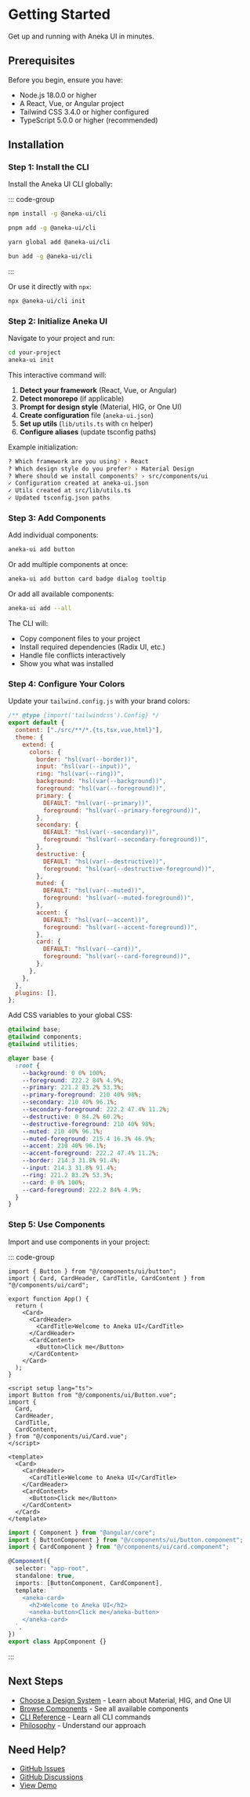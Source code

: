 # Getting Started

Get up and running with Aneka UI in minutes.

## Prerequisites

Before you begin, ensure you have:

- Node.js 18.0.0 or higher
- A React, Vue, or Angular project
- Tailwind CSS 3.4.0 or higher configured
- TypeScript 5.0.0 or higher (recommended)

## Installation

### Step 1: Install the CLI

Install the Aneka UI CLI globally:

::: code-group

```bash [npm]
npm install -g @aneka-ui/cli
```

```bash [pnpm]
pnpm add -g @aneka-ui/cli
```

```bash [yarn]
yarn global add @aneka-ui/cli
```

```bash [bun]
bun add -g @aneka-ui/cli
```

:::

Or use it directly with `npx`:

```bash
npx @aneka-ui/cli init
```

### Step 2: Initialize Aneka UI

Navigate to your project and run:

```bash
cd your-project
aneka-ui init
```

This interactive command will:

1. **Detect your framework** (React, Vue, or Angular)
2. **Detect monorepo** (if applicable)
3. **Prompt for design style** (Material, HIG, or One UI)
4. **Create configuration** file (`aneka-ui.json`)
5. **Set up utils** (`lib/utils.ts` with `cn` helper)
6. **Configure aliases** (update tsconfig paths)

Example initialization:

```bash
? Which framework are you using? › React
? Which design style do you prefer? › Material Design
? Where should we install components? › src/components/ui
✓ Configuration created at aneka-ui.json
✓ Utils created at src/lib/utils.ts
✓ Updated tsconfig.json paths
```

### Step 3: Add Components

Add individual components:

```bash
aneka-ui add button
```

Or add multiple components at once:

```bash
aneka-ui add button card badge dialog tooltip
```

Or add all available components:

```bash
aneka-ui add --all
```

The CLI will:

- Copy component files to your project
- Install required dependencies (Radix UI, etc.)
- Handle file conflicts interactively
- Show you what was installed

### Step 4: Configure Your Colors

Update your `tailwind.config.js` with your brand colors:

```js
/** @type {import('tailwindcss').Config} */
export default {
  content: ["./src/**/*.{ts,tsx,vue,html}"],
  theme: {
    extend: {
      colors: {
        border: "hsl(var(--border))",
        input: "hsl(var(--input))",
        ring: "hsl(var(--ring))",
        background: "hsl(var(--background))",
        foreground: "hsl(var(--foreground))",
        primary: {
          DEFAULT: "hsl(var(--primary))",
          foreground: "hsl(var(--primary-foreground))",
        },
        secondary: {
          DEFAULT: "hsl(var(--secondary))",
          foreground: "hsl(var(--secondary-foreground))",
        },
        destructive: {
          DEFAULT: "hsl(var(--destructive))",
          foreground: "hsl(var(--destructive-foreground))",
        },
        muted: {
          DEFAULT: "hsl(var(--muted))",
          foreground: "hsl(var(--muted-foreground))",
        },
        accent: {
          DEFAULT: "hsl(var(--accent))",
          foreground: "hsl(var(--accent-foreground))",
        },
        card: {
          DEFAULT: "hsl(var(--card))",
          foreground: "hsl(var(--card-foreground))",
        },
      },
    },
  },
  plugins: [],
};
```

Add CSS variables to your global CSS:

```css
@tailwind base;
@tailwind components;
@tailwind utilities;

@layer base {
  :root {
    --background: 0 0% 100%;
    --foreground: 222.2 84% 4.9%;
    --primary: 221.2 83.2% 53.3%;
    --primary-foreground: 210 40% 98%;
    --secondary: 210 40% 96.1%;
    --secondary-foreground: 222.2 47.4% 11.2%;
    --destructive: 0 84.2% 60.2%;
    --destructive-foreground: 210 40% 98%;
    --muted: 210 40% 96.1%;
    --muted-foreground: 215.4 16.3% 46.9%;
    --accent: 210 40% 96.1%;
    --accent-foreground: 222.2 47.4% 11.2%;
    --border: 214.3 31.8% 91.4%;
    --input: 214.3 31.8% 91.4%;
    --ring: 221.2 83.2% 53.3%;
    --card: 0 0% 100%;
    --card-foreground: 222.2 84% 4.9%;
  }
}
```

### Step 5: Use Components

Import and use components in your project:

::: code-group

```tsx [React]
import { Button } from "@/components/ui/button";
import { Card, CardHeader, CardTitle, CardContent } from "@/components/ui/card";

export function App() {
  return (
    <Card>
      <CardHeader>
        <CardTitle>Welcome to Aneka UI</CardTitle>
      </CardHeader>
      <CardContent>
        <Button>Click me</Button>
      </CardContent>
    </Card>
  );
}
```

```vue [Vue]
<script setup lang="ts">
import Button from "@/components/ui/Button.vue";
import {
  Card,
  CardHeader,
  CardTitle,
  CardContent,
} from "@/components/ui/Card.vue";
</script>

<template>
  <Card>
    <CardHeader>
      <CardTitle>Welcome to Aneka UI</CardTitle>
    </CardHeader>
    <CardContent>
      <Button>Click me</Button>
    </CardContent>
  </Card>
</template>
```

```ts [Angular]
import { Component } from "@angular/core";
import { ButtonComponent } from "@/components/ui/button.component";
import { CardComponent } from "@/components/ui/card.component";

@Component({
  selector: "app-root",
  standalone: true,
  imports: [ButtonComponent, CardComponent],
  template: `
    <aneka-card>
      <h2>Welcome to Aneka UI</h2>
      <aneka-button>Click me</aneka-button>
    </aneka-card>
  `,
})
export class AppComponent {}
```

:::

## Next Steps

- [Choose a Design System](/guide/material-design) - Learn about Material, HIG, and One UI
- [Browse Components](/components/button) - See all available components
- [CLI Reference](/cli/overview) - Learn all CLI commands
- [Philosophy](/guide/philosophy) - Understand our approach

## Need Help?

- [GitHub Issues](https://github.com/AmitGurbani/aneka-ui/issues)
- [GitHub Discussions](https://github.com/AmitGurbani/aneka-ui/discussions)
- [View Demo](https://aneka-ui-demo.vercel.app)
